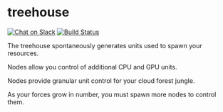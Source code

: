 # treehouse
[![Chat on Slack](https://img.shields.io/badge/chat-on%20slack-7A5979.svg)](https://nonsensews.slack.com/messages) [![Build Status](https://travis-ci.org/nonsensews/treehouse.svg?branch=master)](https://travis-ci.org/nonsensews/treehouse)


The treehouse spontaneously generates units used to spawn your resources.

Nodes allow you control of additional CPU and GPU units.

Nodes provide granular unit control for your cloud forest jungle.

As your forces grow in number, you must spawn more nodes to control them.
